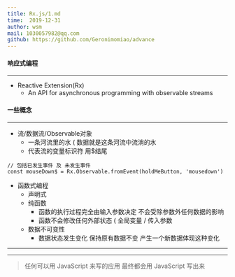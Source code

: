 ```yaml
---
title: Rx.js/1.md
time:  2019-12-31
author: wsm
mail: 1030057982@qq.com
github: https://github.com/Geronimomiao/advance
---
```


#### 响应式编程 
****
* Reactive Extension(Rx)
	* An API for asynchronous programming with observable streams

#### 一些概念
*****
* 流/数据流/Observable对象
	* 一条河流里的水 ( 数据就是这条河流中流淌的水
	* 代表流的变量标识符 用$结尾
```
// 包括已发生事件 及 未发生事件
const mouseDown$ = Rx.Observable.fromEvent(holdMeButton, 'mousedown')
```

* 函数式编程
	* 声明式
	* 纯函数
		* 函数的执行过程完全由输入参数决定 不会受除参数外任何数据的影响
		* 函数不会修改任何外部状态 ( 全局变量 / 传入参数 
	* 数据不可变性 
		* 数据状态发生变化 保持原有数据不变 产生一个新数据体现这种变化





****
****
> 任何可以用 JavaScript 来写的应用 最终都会用 JavaScript 写出来

	


